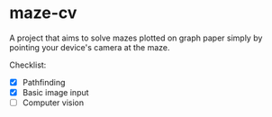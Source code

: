 # maze-cv
A project that aims to solve mazes plotted on graph paper simply by pointing your device's camera at the maze.


Checklist:

- [x] Pathfinding
- [x] Basic image input
- [ ] Computer vision
